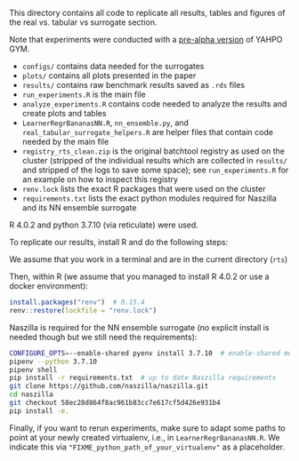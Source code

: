 This directory contains all code to replicate all results, tables and figures of the real vs. tabular vs surrogate section.

Note that experiments were conducted with a [pre-alpha version](https://github.com/slds-lmu/paper_2021_multi_fidelity_surrogates) of YAHPO GYM.

* `configs/` contains data needed for the surrogates
* `plots/` contains all plots presented in the paper
* `results/` contains raw benchmark results saved as `.rds` files
* `run_experiments.R` is the main file
* `analyze_experiments.R` contains code needed to analyze the results and create plots and tables
* `LearnerRegrBananasNN.R`, `nn_ensemble.py`, and `real_tabular_surrogate_helpers.R` are helper files that contain code needed by the main file
* `registry_rts_clean.zip` is the original batchtool registry as used on the cluster (stripped of the individual results which are collected in `results/` and stripped of the logs to save some space); see `run_experiments.R` for an example on how to inspect this registry
* `renv.lock` lists the exact R packages that were used on the cluster
* `requirements.txt` lists the exact python modules required for Naszilla and its NN ensemble surrogate

R 4.0.2 and python 3.7.10 (via reticulate) were used.

To replicate our results, install R and do the following steps:

We assume that you work in a terminal and are in the current directory (`rts`)

Then, within R (we assume that you managed to install R 4.0.2 or use a docker environment):

```r
install.packages("renv")  # 0.15.4
renv::restore(lockfile = "renv.lock")
```

Naszilla is required for the NN ensemble surrogate (no explicit install is needed though but we still need the requirements):

```bash
CONFIGURE_OPTS=--enable-shared pyenv install 3.7.10  # enable-shared must be set due to reticulate
pipenv --python 3.7.10
pipenv shell
pip install -r requirements.txt  # up to date Naszilla requirements
git clone https://github.com/naszilla/naszilla.git
cd naszilla
git checkout 58ec28d864f8ac961b83cc7e617cf5d426e931b4
pip install -e.
```

Finally, if you want to rerun experiments, make sure to adapt some paths to point at your newly created virtualenv, i.e., in `LearnerRegrBananasNN.R`.
We indicate this via `"FIXME_python_path_of_your_virtualenv"` as a placeholder.

